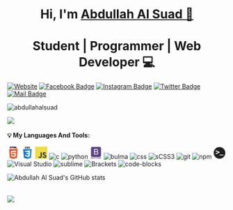  # <h1 align="center">Hi, I'm <a href="http://suad.mybusinessservices.info/">Abdullah Al Suad 🚀<a></h1>
 ### <h1 align="center">Student | Programmer | Web Developer 💻</h1>
 
 
[![Website](https://img.shields.io/website?label=suad.mybusinessservices.info&style=for-the-badge&url=https%3A%2F%2Fsuad.mybusinessservices.info)](http://suad.mybusinessservices.info/)
 [![Facebook Badge](https://img.shields.io/badge/Facebook-1877F2?style=for-the-badge&logo=facebook&logoColor=white)](https://www.facebook.com/mdabdullahalsuad/) [![Instagram Badge](https://img.shields.io/badge/Instagram-E4405F?style=for-the-badge&logo=instagram&logoColor=white)](https://instagram.com/suad_c137) [![Twitter Badge](https://img.shields.io/badge/Twitter-1DA1F2?style=for-the-badge&logo=twitter&logoColor=white)](https://twitter.com/) [![Mail Badge](https://img.shields.io/badge/Gmail-D14836?style=for-the-badge&logo=gmail&logoColor=white)](mailto:suadabdullahal@gmail.com)
 

 
 
 
<p align="left"> <img src="https://komarev.com/ghpvc/?username=abdullahalsuad&label=Profile%20views&color=0e75b6&style=flat" alt="abdullahalsuad" /></p> 

![](https://visitor-badge.glitch.me/badge?page_id=abdullahalsuad.abdullahalsuad)
 
 
<strong>💡 My Languages And Tools:</strong><br><br>
 <img alt="HTML5"  height="28px" src="https://raw.githubusercontent.com/github/explore/80688e429a7d4ef2fca1e82350fe8e3517d3494d/topics/html/html.png" />
 <img alt="CSS3"  height="28px" src="https://raw.githubusercontent.com/github/explore/80688e429a7d4ef2fca1e82350fe8e3517d3494d/topics/css/css.png" />
 <img alt="JavaScript"  height="28px" src="https://raw.githubusercontent.com/github/explore/80688e429a7d4ef2fca1e82350fe8e3517d3494d/topics/javascript/javascript.png" />
 <img alt="c"  height="28px" src="https://upload.wikimedia.org/wikipedia/commons/thumb/1/18/C_Programming_Language.svg/1200px-C_Programming_Language.svg.png" />
 <img src="https://i.pinimg.com/originals/91/94/c9/9194c978fa63798b2e882e6fda5eb953.png" alt="python" width="40" height="40"/>
 <img alt="bootstrap"  height="28px"  src="https://raw.githubusercontent.com/devicons/devicon/master/icons/bootstrap/bootstrap-plain-wordmark.svg" />
 <img alt="bulma"  height="28px" src="https://fiverr-res.cloudinary.com/images/q_auto,f_auto/gigs/103112959/original/6832bba89e600fd87a5fa3793a1768fc1b95965b/create-bulma-css-framework-website.png" />
 <img alt="css"  height="50px" width="40"  src="https://encrypted-tbn0.gstatic.com/images?q=tbn:ANd9GcT4Uqz4dPww9PfucpmfYlQIL9ynTVekobnEbvq9XIxnRdPONaTuUblgp-fqI3QAGQcVSUs&usqp=CAU" />
 <img alt="sCSS3"  height="28px" src="https://encrypted-tbn0.gstatic.com/images?q=tbn:ANd9GcTYrOfGH4wfwWwj8XZTaYFsjiuD5H0XixFhSeHzA-AQ_jDngu8Pg_teiXLLiB0PqdFtNXI&usqp=CAU" />
 <img src="https://avatars.githubusercontent.com/u/18133?s=200&v=4" alt="git" width="40" height="40"/>
 <img alt="npm"  height="28px" src="https://img.icons8.com/color/452/npm.png" />
 <img alt="Terminal" title="Terminal" height="28px" src="https://raw.githubusercontent.com/github/explore/80688e429a7d4ef2fca1e82350fe8e3517d3494d/topics/terminal/terminal.png" />
 <img alt="Visual Studio"  height="28px" src="https://img.icons8.com/fluent/48/000000/visual-studio-code-2019.png" />
 <img alt="sublime"  height="28px" src="https://cdn.worldvectorlogo.com/logos/sublime-text.svg" />
  <img alt="Brackets"  height="28px" src="https://upload.wikimedia.org/wikipedia/commons/thumb/4/4c/Brackets_Icon.svg/1200px-Brackets_Icon.svg.png" />
 <img alt="code-blocks"  height="28px" src="https://icon2.cleanpng.com/20180514/we/kisspng-code-blocks-integrated-development-environment-c-5af9eedfed4669.0618493515263290559719.jpg" /> 
 
 
 
 
 
 
![Abdullah Al Suad's GitHub stats](https://github-readme-stats.vercel.app/api?username=abdullahalsuad&show_icons=true&theme=radical)<br><br>
 
 <img align="center" src="https://github-readme-streak-stats.herokuapp.com/?user=abdullahalsuad&theme=radical&hide_border=true"/><br><br>
 
 
 
 
            
            
            
                
                









